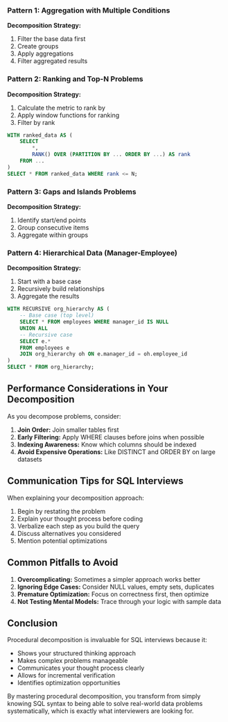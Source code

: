 ### Pattern 1: Aggregation with Multiple Conditions

**Decomposition Strategy:**

1. Filter the base data first
2. Create groups
3. Apply aggregations
4. Filter aggregated results

### Pattern 2: Ranking and Top-N Problems

**Decomposition Strategy:**

1. Calculate the metric to rank by
2. Apply window functions for ranking
3. Filter by rank

```SQL
WITH ranked_data AS (
    SELECT
        *,
        RANK() OVER (PARTITION BY ... ORDER BY ...) AS rank
    FROM ...
)
SELECT * FROM ranked_data WHERE rank <= N;
```

### Pattern 3: Gaps and Islands Problems

**Decomposition Strategy:**

1. Identify start/end points
2. Group consecutive items
3. Aggregate within groups

### Pattern 4: Hierarchical Data (Manager-Employee)

**Decomposition Strategy:**

1. Start with a base case
2. Recursively build relationships
3. Aggregate the results

```SQL
WITH RECURSIVE org_hierarchy AS (
    -- Base case (top level)
    SELECT * FROM employees WHERE manager_id IS NULL
    UNION ALL
    -- Recursive case
    SELECT e.*
    FROM employees e
    JOIN org_hierarchy oh ON e.manager_id = oh.employee_id
)
SELECT * FROM org_hierarchy;
```

## Performance Considerations in Your Decomposition

As you decompose problems, consider:

1. **Join Order:** Join smaller tables first
2. **Early Filtering:** Apply WHERE clauses before joins when possible
3. **Indexing Awareness:** Know which columns should be indexed
4. **Avoid Expensive Operations:** Like DISTINCT and ORDER BY on large datasets

## Communication Tips for SQL Interviews

When explaining your decomposition approach:

1. Begin by restating the problem
2. Explain your thought process before coding
3. Verbalize each step as you build the query
4. Discuss alternatives you considered
5. Mention potential optimizations

## Common Pitfalls to Avoid

1. **Overcomplicating:** Sometimes a simpler approach works better
2. **Ignoring Edge Cases:** Consider NULL values, empty sets, duplicates
3. **Premature Optimization:** Focus on correctness first, then optimize
4. **Not Testing Mental Models:** Trace through your logic with sample data

## Conclusion

Procedural decomposition is invaluable for SQL interviews because it:

- Shows your structured thinking approach
- Makes complex problems manageable
- Communicates your thought process clearly
- Allows for incremental verification
- Identifies optimization opportunities

By mastering procedural decomposition, you transform from simply knowing SQL syntax to being able to solve real-world data problems systematically, which is exactly what interviewers are looking for.
